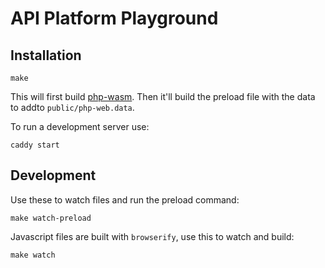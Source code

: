 # API Platform Playground

## Installation

```
make
```

This will first build [php-wasm](github.com/soyuka/php-wasm). Then it'll build the preload file with the data to addto `public/php-web.data`.

To run a development server use:

```
caddy start
```

## Development

Use these to watch files and run the preload command:

```
make watch-preload
```

Javascript files are built with `browserify`, use this to watch and build:

```
make watch
```

